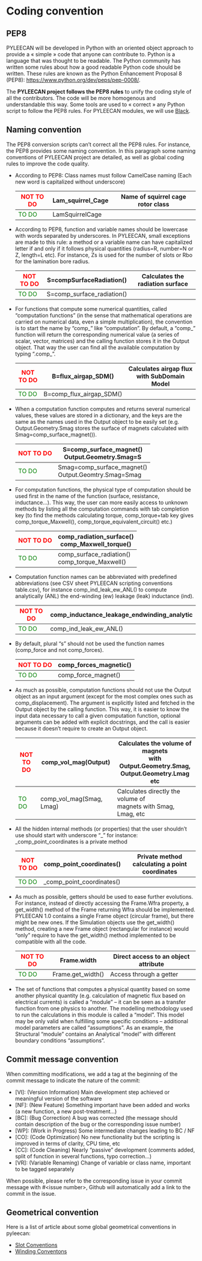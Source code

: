 Coding convention
=================

PEP8
----

PYLEECAN will be developed in Python with an oriented object approach to
provide a « simple » code that anyone can contribute to. Python is a
language that was thought to be readable. The Python community has
written some rules about how a good readable Python code should be
written. These rules are known as the Python Enhancement Proposal 8
(PEP8): <https://www.python.org/dev/peps/pep-0008/>.

The **PYLEECAN project follows the PEP8 rules** to unify the coding
style of all the contributors. The code will be more homogenous and
understandable this way. Some tools are used to « correct » any Python
script to follow the PEP8 rules. For PYLEECAN modules, we will use
[Black](https://black.readthedocs.io/en/stable/).

Naming convention
-----------------

The PEP8 conversion scripts can’t correct all the PEP8 rules. For
instance, the PEP8 provides some naming convention. In this paragraph
some naming conventions of PYLEECAN project are detailed, as well as
global coding rules to improve the code quality.

-   According to PEP8: Class names must follow CamelCase naming (Each
    new word is capitalized without underscore)


    | <span style="color:red">NOT TO DO</span> | Lam_squirrel_Cage | Name of squirrel cage rotor class |
    | ---------------------------------------- | ----------------- | --------------------------------- |
    | <span style="color:green">TO DO</span>   | LamSquirrelCage   |                                   |


-   According to PEP8, function and variable names should be lowercase
    with words separated by underscores. In PYLEECAN, small exceptions
    are made to this rule: a method or a variable name can have
    capitalized letter if and only if it follows physical quantities
    (radius=R, number=N or Z, length=L etc). For instance, Zs is used
    for the number of slots or Rbo for the lamination bore radius.

    
    | <span style="color:red">NOT TO DO</span> | S=compSurfaceRadiation()   | Calculates the radiation surface |
    | ---------------------------------------- | -------------------------- | -------------------------------- |
    | <span style="color:green">TO DO</span>   | S=comp_surface_radiation() |                                  |
    
    
-   For functions that compute some numerical quantities, called
    “computation functions” (in the sense that mathematical operations
    are carried on numerical data, even a simple multiplication), the
    convention is to start the name by “comp_” like “computation”. By
    default, a “comp_” function will return the corresponding numerical
    value (a series of scalar, vector, matrices) and the calling
    function stores it in the Output object. That way the user can find
    all the available computation by typing “.comp_”.


    | <span style="color:red">NOT TO DO</span> | B=flux_airgap_SDM()      | Calculates airgap flux with SubDomain Model |
    | ---------------------------------------- | ------------------------ | ------------------------------------------- |
    | <span style="color:green">TO DO</span>   | B=comp_flux_airgap_SDM() |                                             |

    
-   When a computation function computes and returns several numerical
    values, these values are stored in a dictionary, and the keys are
    the same as the names used in the Output object to be easily set
    (e.g. Output.Geometry.Smag stores the surface of magnets calculated
    with Smag=comp_surface_magnet()).

    
    | <span style="color:red">NOT TO DO</span> | S=comp_surface_magnet() </br>  Output.Geometry.Smag=S     |
    | ---------------------------------------- | --------------------------------------------------------- |
    | <span style="color:green">TO DO</span>   | Smag=comp_surface_magnet() </br> Output.Geomtry.Smag=Smag |

    
-   For computation functions, the physical type of computation should
    be used first in the name of the function (surface, resistance,
    inductance…). This way, the user can more easily access to unknown
    methods by listing all the computation commands with tab completion
    key (to find the methods calculating torque, comp_torque+tab key
    gives comp_torque_Maxwell(), comp_torque_equivalent_circuit()
    etc.)

    
    | <span style="color:red">NOT TO DO</span> | comp_radiation_surface() </br> comp_Maxwell_torque() |
    | ---------------------------------------- | ---------------------------------------------------- |
    | <span style="color:green">TO DO</span>   | comp_surface_radiation() </br> comp_torque_Maxwell() |
    
    
-   Computation function names can be abbreviated with predefined
    abbreviations (see CSV sheet PYLEECAN scripting conventions
    table.csv), for instance comp_ind_leak_ew_ANL() to compute
    analytically (ANL) the end-winding (ew) leakage (leak) inductance
    (ind).

    
    | <span style="color:red">NOT TO DO</span> | comp_inductance_leakage_endwinding_analytic |
    | ---------------------------------------- | ------------------------------------------- |
    | <span style="color:green">TO DO</span>   | comp_ind_leak_ew_ANL()                      |
    
    
-   By default, plural “s” should not be used the function names
    (comp_force and not comp_forces).

    
    | <span style="color:red">NOT TO DO</span> | comp_forces_magnetic() |
    | ---------------------------------------- | ---------------------- |
    | <span style="color:green">TO DO</span>   | comp_force_magnet()    |
    
    
-   As much as possible, computation functions should not use the Output
    object as an input argument (except for the most complex ones such
    as comp_displacement). The argument is explicitly listed and
    fetched in the Output object by the calling function. This way, it
    is easier to know the input data necessary to call a given
    computation function, optional arguments can be added with explicit
    docstrings, and the call is easier because it doesn’t require to
    create an Output object.


    | <span style="color:red">NOT TO DO</span> | comp_vol_mag(Output)     | Calculates the volume of magnets </br> with  Output.Geometry.Smag, </br> Output.Geometry.Lmag etc |
    | ---------------------------------------- | ------------------------ | ------------------------------------------------------------------------------------------------- |
    | <span style="color:green">TO DO</span>   | comp_vol_mag(Smag, Lmag) | Calculates directly the volume of </br> magnets with Smag, Lmag, etc                              |

    
-   All the hidden internal methods (or properties) that the user
    shouldn’t use should start with underscore “_” for instance:
    _comp_point_coordinates is a private method

    
    | <span style="color:red">NOT TO DO</span> | comp_point_coordinates()  | Private method calculating a point coordinates |
    | ---------------------------------------- | ------------------------- | ---------------------------------------------- |
    | <span style="color:green">TO DO</span>   | _comp_point_coordinates() |                                                |

    
-   As much as possible, getters should be used to ease further
    evolutions. For instance, instead of directly accessing the
    Frame.Wfra property, a get_width() method of the Frame returning
    Wfra should be implemented. PYLEECAN 1.0 contains a single Frame
    object (circular frame), but there might be new ones. If the
    Simulation objects use the get_width() method, creating a new Frame
    object (rectangular for instance) would “only” require to have the
    get_width() method implemented to be compatible with all the code.


    | <span style="color:red">NOT TO DO</span> | Frame.width       | Direct access to an object attribute |
    | ---------------------------------------- | ----------------- | ------------------------------------ |
    | <span style="color:green">TO DO</span>   | Frame.get_width() | Access through a getter              |


    
-   The set of functions that computes a physical quantity based on some
    another physical quantity (e.g. calculation of magnetic flux based
    on electrical currents) is called a “module” – it can be seen as a
    transfer function from one physics to another. The modelling
    methodology used to run the calculations in this module is called a
    “model”. This model may be only valid when fulfilling some specific
    conditions – additional model parameters are called “assumptions”.
    As an example, the Structural “module” contains an Analytical
    “model” with different boundary conditions “assumptions”.

Commit message convention
-------------------------

When committing modifications, we add a tag at the beginning of the
commit message to indicate the nature of the commit:

-   [VI]: (Version Information) Main development step achieved or
    meaningful version of the software
-   [NF]: (New Feature) Something important have been added and works (a
    new function, a new post-treatment…)
-   [BC]: (Bug Correction) A bug was corrected (the message should
    contain description of the bug or the corresponding issue number)
-   [WP]: (Work in Progress) Some intermediate changes leading to BC /
    NF
-   [CO]: (Code Optimization) No new functionality but the scripting is
    improved in terms of clarity, CPU time, etc
-   [CC]: (Code Cleaning) Nearly “passive” development (comments added,
    split of function in several functions, typo correction...)
-   [VR]: (Variable Renaming) Change of variable or class name,
    important to be tagged separately

When possible, please refer to the corresponding issue in your commit
message with #\<issue number\>, Github will automatically add a link to
the commit in the issue.

Geometrical convention
----------------------

Here is a list of article about some global geometrical conventions in
pyleecan:

* [Slot Conventions](slot.convention.md)
* [Winding Conventons](winding.convention.md)